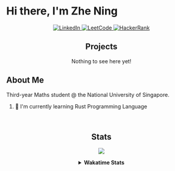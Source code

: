 <p>
    <h1>Hi there, I'm Zhe Ning</h1>
</p>

<!-- Badges -->

<!--
<a href="https://www.instagram.com/bing._.chin/">
  <img alt="Instagram" src="https://img.shields.io/badge/Instagram-E4405F?style=for-the-badge&logo=instagram&logoColor=white"/>
</a>
-->

<p align="center">
    <a href="https://www.linkedin.com/in/chinzhening">
    <img alt="LinkedIn" src="https://img.shields.io/badge/linkedin-%230A66C2?style=for-the-badge&logo=linkedin&logoColor=white"/>
    </a>
    <a href="https://leetcode.com/bingchin03/">
    <img alt="LeetCode" src="https://img.shields.io/badge/leetcode-%23e39c0e?style=for-the-badge&logo=leetcode&logoColor=white"/>
    </a>
    <a href="https://www.hackerrank.com/profile/ning_chin03">
    <img alt="HackerRank" src="https://img.shields.io/badge/hackerrank-%2300EA64?style=for-the-badge&logo=hackerrank&logoColor=white"/>
    </a>
</p>
<!--
<a href="[link]">
  <img alt="[text]" src="[img]"/>
</a>
-->

<center>
    <h2>Projects</h2>
    <p>
        Nothing to see here yet!
    </p>
</center>

<h2>About Me</h2>

<p>
    Third-year Maths student @ the National University of Singapore.
</p>

1. 👀 I'm currently learning Rust Programming Language
<br>

<center>
<h2>Stats</h2>

<p float="left">
  <a href="https://github.com/biinnnggggg/">
  <img align="center" src="https://github-readme-stats.vercel.app/api?username=biinnnggggg&show_icons=true&theme=dracula"/>
  </a>
  <!--
  <a href="https://github.com/biinnnggggg/">
  <img align="center" src="https://github-readme-stats.vercel.app/api/top-langs/?username=biinnnggggg&theme=dracula&layout=compact"/>
  </a>
  -->
</p>

<details>
    <summary>
        <b>Wakatime Stats</b>
    </summary>
    <a href="https://github.com/biinnnggggg/">
    <img align="center" src="https://github-readme-stats.vercel.app/api/wakatime/?username=biinnnggggg&layout=compact&theme=dracula"/>
    </a>
</details>
</center>
